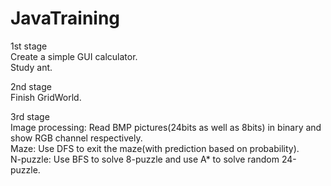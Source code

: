 # JavaTraining
1st stage  
  Create a simple GUI calculator.  
  Study ant.
  
2nd stage  
  Finish GridWorld.  
  
3rd stage  
  Image processing: Read BMP pictures(24bits as well as 8bits) in binary and show RGB channel respectively.  
  Maze: Use DFS to exit the maze(with prediction based on probability).  
  N-puzzle: Use BFS to solve 8-puzzle and use A* to solve random 24-puzzle.  
  
